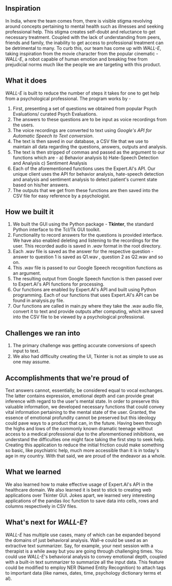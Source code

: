## Inspiration
In India, where the team comes from, there is visible stigma revolving around concepts pertaining to mental health such as illnesses and seeking professional help. This stigma creates self-doubt and reluctance to get necessary treatment. Coupled with the lack of understanding from peers, friends and family, the inability to get access to professional treatment can be detrimental to many.  To curb this, our team has come up with _WALL-E_, taking inspiration from the movie character from the popular cinematic - _WALL-E_, a robot capable of human emotion and breaking free from prejudicial norms much like the people we are targeting with this product.

## What it does
_WALL-E_ is built to reduce the number of steps it takes for one to get help from a psychological professional. The program works by -
1. First, presenting a set of questions we obtained from popular Psych Evaluations/ curated Psych Evaluations. 
2. The answers to these questions are to be input as voice recordings from the users. 
3. The voice recordings are converted to text using _Google's API for Automatic Speech to Text conversion_. 
4. The text is then saved in our database, a CSV file that we use to maintain all data regarding the questions, answers, outputs and analysis.
5. The text is then stripped of commas and passed as the argument to our functions which are - a) Behavior analysis b) Hate-Speech Detection and Analysis c) Sentiment Analysis 
6. Each of the aforementioned functions uses the Expert.AI's API. Our unique client uses the API for behavior analysis, hate-speech detection and analysis and sentiment analysis to detect patient's current state based on his/her answers.
7. The outputs that we get from these functions are then saved into the CSV file for easy reference by a psychologist.  

## How we built it
1. We built the GUI using the Python package - **Tkinter**, the standard Python interface to the Tcl/Tk GUI toolkit. 
2. Functionality to record answers for the questions is provided interface. We have also enabled deleting and listening to the recordings for the user. This recorded audio is saved in _.wav_ format in the root directory.
3. Each .wav file is saved as the answer for the respective question - answer to question 1 is saved as Q1.wav , question 2 as Q2.wav and so on. 
4. This .wav file is passed to our Google Speech recognition functions as an argument.
5. The resulting output from Google Speech function is then passed over to Expert.AI's API functions for processing.
6. Our functions are enabled by Expert.AI's API and built using Python programming. Each of our functions that uses Expert.AI's API can be found in analysis.py file. 
7. Our functions are called in main.py where they take the .wav audio file, convert it to text and provide outputs after computing, which are saved into the CSV file to be viewed by a psychological professional.

## Challenges we ran into
1. The primary challenge was getting accurate conversions of speech input to text. 
2. We also had difficulty creating the UI, Tkinter is not as simple to use as one may assume.


## Accomplishments that we're proud of
Text answers cannot, essentially, be considered equal to vocal exchanges. The latter contains expression, emotional depth and can provide great inference with regard to the user's mental state. In order to preserve this valuable information, we developed necessary functions that could convey vital information pertaining to the mental state of the user. Granted, the essence of emotional profundity cannot be preserved but this ideology could pave ways to a product that can, in the future. Having been through the highs and lows of the commonly known dramatic teenage without access to a medical professional due to the aforementioned inhibitions, we understand the difficulties one might face taking the first step to seek help. Creating this application to reduce the initial friction could make something so basic, like psychiatric help, much more accessible than it is in today's age in my country. With that said, we are proud of the endeavor as a whole.

## What we learned
We also learned how to make effective usage of Expert.AI's API in the healthcare domain. We also learned it is best to stick to creating web applications over Tkinter GUI. Jokes apart, we learned very interesting applications of the pandas iloc function to save data into cells, rows and columns respectively in CSV files. 

## What's next for _WALL-E_?
_WALL-E_ has multiple use cases, many of which can be expanded beyond the domains of just behavioral analysis. Wall-e could be used as an extractive text summarizer. Say, for example, your next session with a therapist is a while away but you are going through challenging times. You could use _WALL-E_'s behavioral analysis to convey emotional depth, coupled with a built-in text summarizer to summarize all the input data. This feature could be modified to employ NER (Named Entity Recognition) to attach tags to important data (like names, dates, time, psychology dictionary terms et al).
